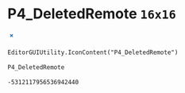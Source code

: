 # P4_DeletedRemote `16x16`
<img src="/img/P4_DeletedRemote.png" width=16 height=16>

``` CSharp
EditorGUIUtility.IconContent("P4_DeletedRemote")
```
```
P4_DeletedRemote
```
```
-5312117956536942440
```

